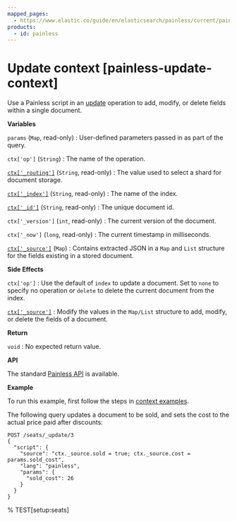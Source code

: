 ```yaml
---
mapped_pages:
  - https://www.elastic.co/guide/en/elasticsearch/painless/current/painless-update-context.html
products:
  - id: painless
---
```


# Update context [painless-update-context]

Use a Painless script in an [update](https://www.elastic.co/docs/api/doc/elasticsearch/operation/operation-update) operation to add, modify, or delete fields within a single document.

**Variables**

`params` (`Map`, read-only)
:   User-defined parameters passed in as part of the query.

`ctx['op']` (`String`)
:   The name of the operation.

[`ctx['_routing']`](/reference/elasticsearch/mapping-reference/mapping-routing-field.md) (`String`, read-only)
:   The value used to select a shard for document storage.

[`ctx['_index']`](/reference/elasticsearch/mapping-reference/mapping-index-field.md) (`String`, read-only)
:   The name of the index.

[`ctx['_id']`](/reference/elasticsearch/mapping-reference/mapping-id-field.md) (`String`, read-only)
:   The unique document id.

`ctx['_version']` (`int`, read-only)
:   The current version of the document.

`ctx['_now']` (`long`, read-only)
:   The current timestamp in milliseconds.

[`ctx['_source']`](/reference/elasticsearch/mapping-reference/mapping-source-field.md) (`Map`)
:   Contains extracted JSON in a `Map` and `List` structure for the fields existing in a stored document.

**Side Effects**

`ctx['op']`
:   Use the default of `index` to update a document. Set to `none` to specify no operation or `delete` to delete the current document from the index.

[`ctx['_source']`](/reference/elasticsearch/mapping-reference/mapping-source-field.md)
:   Modify the values in the `Map/List` structure to add, modify, or delete the fields of a document.

**Return**

`void`
:   No expected return value.

**API**

The standard [Painless API](https://www.elastic.co/guide/en/elasticsearch/painless/current/painless-api-reference-shared.html) is available.

**Example**

To run this example, first follow the steps in [context examples](/reference/scripting-languages/painless/painless-context-examples.md).

The following query updates a document to be sold, and sets the cost to the actual price paid after discounts:

```console
POST /seats/_update/3
{
  "script": {
    "source": "ctx._source.sold = true; ctx._source.cost = params.sold_cost",
    "lang": "painless",
    "params": {
      "sold_cost": 26
    }
  }
}
```
%  TEST[setup:seats]
